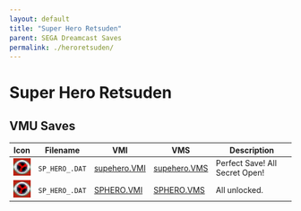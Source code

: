 ```yaml
---
layout: default
title: "Super Hero Retsuden"
parent: SEGA Dreamcast Saves
permalink: ./heroretsuden/
---
```

# Super Hero Retsuden

## VMU Saves

| Icon | Filename | VMI | VMS | Description |
|------|----------|-----|-----|-------------|
| ![Super Hero Retsuden](../icons/SP_HERO_.DAT.GIF) | `SP_HERO_.DAT` | [supehero.VMI](supehero.VMI) | [supehero.VMS](supehero.VMS) | Perfect Save! All Secret Open! |
| ![Super Hero Retsuden](../icons/SP_HERO_.DAT.GIF) | `SP_HERO_.DAT` | [SPHERO.VMI](SPHERO.VMI) | [SPHERO.VMS](SPHERO.VMS) | All unlocked. |
